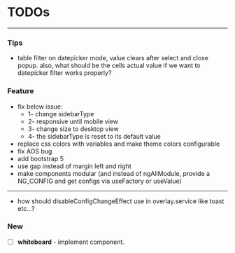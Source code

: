 # TODOs

---

### Tips

- table filter on datepicker mode, value clears after select and close popup. also, what should be the cells actual
  value if we want to datepicker filter works properly?

### Feature

- fix below issue:
  - 1- change sidebarType
  - 2- responsive until mobile view
  - 3- change size to desktop view
  - 4- the sidebarType is reset to its default value
- replace css colors with variables and make theme colors configurable
- fix AOS bug
- add bootstrap 5
- use gap instead of margin left and right
- make components modular (and instead of ngAllModule, provide a NG_CONFIG and get configs via useFactory or useValue)
- ----------------------------------------------------
- how should disableConfigChangeEffect use in overlay.service like toast etc...?

### New

- [ ] **whiteboard** - implement component.
